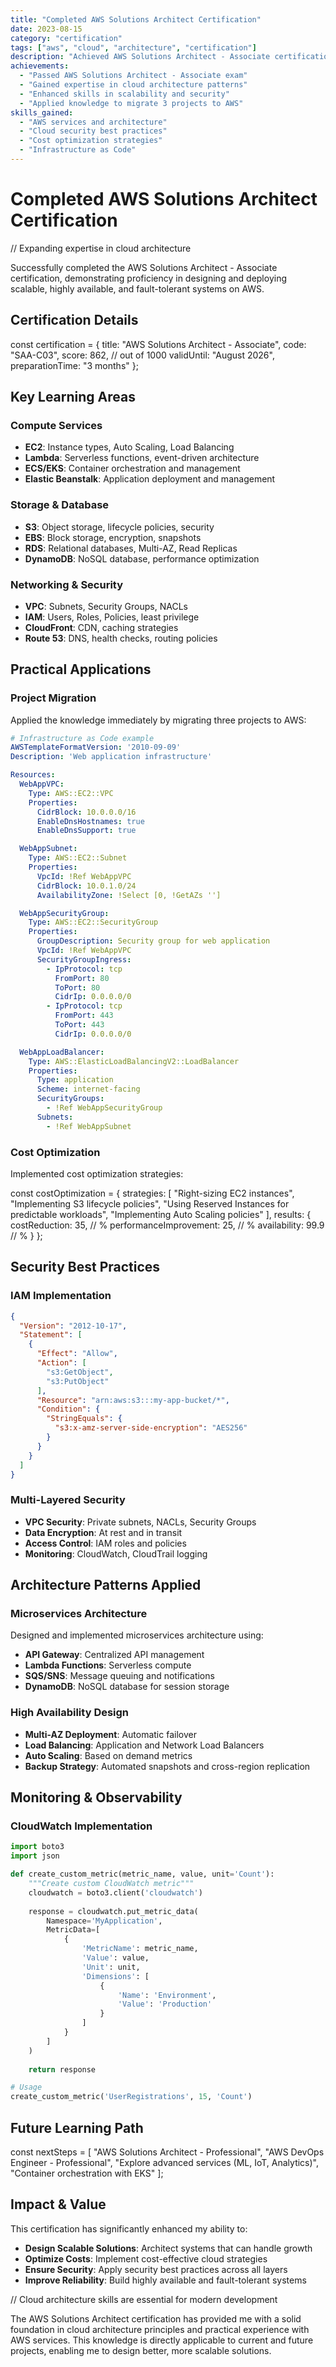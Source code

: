```yaml
---
title: "Completed AWS Solutions Architect Certification"
date: 2023-08-15
category: "certification"
tags: ["aws", "cloud", "architecture", "certification"]
description: "Achieved AWS Solutions Architect - Associate certification, expanding cloud architecture skills"
achievements:
  - "Passed AWS Solutions Architect - Associate exam"
  - "Gained expertise in cloud architecture patterns"
  - "Enhanced skills in scalability and security"
  - "Applied knowledge to migrate 3 projects to AWS"
skills_gained:
  - "AWS services and architecture"
  - "Cloud security best practices"
  - "Cost optimization strategies"
  - "Infrastructure as Code"
---
```


# <span class="ide-keyword">Completed</span> <span class="ide-class">AWS</span> <span class="ide-class">Solutions</span> <span class="ide-class">Architect</span> <span class="ide-class">Certification</span>

<span class="ide-comment">// Expanding expertise in cloud architecture</span>

Successfully completed the AWS Solutions Architect - Associate certification, demonstrating proficiency in designing and deploying scalable, highly available, and fault-tolerant systems on AWS.

## <span class="ide-keyword">Certification</span> <span class="ide-class">Details</span>

<span class="ide-keyword">const</span> <span class="ide-variable">certification</span> <span class="ide-operator">=</span> <span class="ide-bracket">{</span>
  <span class="ide-property">title</span><span class="ide-operator">:</span> <span class="ide-string">"AWS Solutions Architect - Associate"</span><span class="ide-operator">,</span>
  <span class="ide-property">code</span><span class="ide-operator">:</span> <span class="ide-string">"SAA-C03"</span><span class="ide-operator">,</span>
  <span class="ide-property">score</span><span class="ide-operator">:</span> <span class="ide-number">862</span><span class="ide-operator">,</span> <span class="ide-comment">// out of 1000</span>
  <span class="ide-property">validUntil</span><span class="ide-operator">:</span> <span class="ide-string">"August 2026"</span><span class="ide-operator">,</span>
  <span class="ide-property">preparationTime</span><span class="ide-operator">:</span> <span class="ide-string">"3 months"</span>
<span class="ide-bracket">}</span><span class="ide-operator">;</span>

## <span class="ide-keyword">Key</span> <span class="ide-class">Learning</span> <span class="ide-class">Areas</span>

### <span class="ide-class">Compute</span> <span class="ide-class">Services</span>

- **EC2**: Instance types, Auto Scaling, Load Balancing
- **Lambda**: Serverless functions, event-driven architecture
- **ECS/EKS**: Container orchestration and management
- **Elastic Beanstalk**: Application deployment and management

### <span class="ide-class">Storage</span> <span class="ide-operator">&</span> <span class="ide-class">Database</span>

- **S3**: Object storage, lifecycle policies, security
- **EBS**: Block storage, encryption, snapshots
- **RDS**: Relational databases, Multi-AZ, Read Replicas
- **DynamoDB**: NoSQL database, performance optimization

### <span class="ide-class">Networking</span> <span class="ide-operator">&</span> <span class="ide-class">Security</span>

- **VPC**: Subnets, Security Groups, NACLs
- **IAM**: Users, Roles, Policies, least privilege
- **CloudFront**: CDN, caching strategies
- **Route 53**: DNS, health checks, routing policies

## <span class="ide-keyword">Practical</span> <span class="ide-class">Applications</span>

### <span class="ide-class">Project</span> <span class="ide-class">Migration</span>

Applied the knowledge immediately by migrating three projects to AWS:

```yaml
# Infrastructure as Code example
AWSTemplateFormatVersion: '2010-09-09'
Description: 'Web application infrastructure'

Resources:
  WebAppVPC:
    Type: AWS::EC2::VPC
    Properties:
      CidrBlock: 10.0.0.0/16
      EnableDnsHostnames: true
      EnableDnsSupport: true

  WebAppSubnet:
    Type: AWS::EC2::Subnet
    Properties:
      VpcId: !Ref WebAppVPC
      CidrBlock: 10.0.1.0/24
      AvailabilityZone: !Select [0, !GetAZs '']

  WebAppSecurityGroup:
    Type: AWS::EC2::SecurityGroup
    Properties:
      GroupDescription: Security group for web application
      VpcId: !Ref WebAppVPC
      SecurityGroupIngress:
        - IpProtocol: tcp
          FromPort: 80
          ToPort: 80
          CidrIp: 0.0.0.0/0
        - IpProtocol: tcp
          FromPort: 443
          ToPort: 443
          CidrIp: 0.0.0.0/0

  WebAppLoadBalancer:
    Type: AWS::ElasticLoadBalancingV2::LoadBalancer
    Properties:
      Type: application
      Scheme: internet-facing
      SecurityGroups:
        - !Ref WebAppSecurityGroup
      Subnets:
        - !Ref WebAppSubnet
```

### <span class="ide-class">Cost</span> <span class="ide-class">Optimization</span>

Implemented cost optimization strategies:

<span class="ide-keyword">const</span> <span class="ide-variable">costOptimization</span> <span class="ide-operator">=</span> <span class="ide-bracket">{</span>
  <span class="ide-property">strategies</span><span class="ide-operator">:</span> <span class="ide-bracket">[</span>
    <span class="ide-string">"Right-sizing EC2 instances"</span><span class="ide-operator">,</span>
    <span class="ide-string">"Implementing S3 lifecycle policies"</span><span class="ide-operator">,</span>
    <span class="ide-string">"Using Reserved Instances for predictable workloads"</span><span class="ide-operator">,</span>
    <span class="ide-string">"Implementing Auto Scaling policies"</span>
  <span class="ide-bracket">]</span><span class="ide-operator">,</span>
  <span class="ide-property">results</span><span class="ide-operator">:</span> <span class="ide-bracket">{</span>
    <span class="ide-property">costReduction</span><span class="ide-operator">:</span> <span class="ide-number">35</span><span class="ide-operator">,</span> <span class="ide-comment">// %</span>
    <span class="ide-property">performanceImprovement</span><span class="ide-operator">:</span> <span class="ide-number">25</span><span class="ide-operator">,</span> <span class="ide-comment">// %</span>
    <span class="ide-property">availability</span><span class="ide-operator">:</span> <span class="ide-number">99.9</span> <span class="ide-comment">// %</span>
  <span class="ide-bracket">}</span>
<span class="ide-bracket">}</span><span class="ide-operator">;</span>

## <span class="ide-keyword">Security</span> <span class="ide-class">Best</span> <span class="ide-class">Practices</span>

### <span class="ide-class">IAM</span> <span class="ide-class">Implementation</span>

```json
{
  "Version": "2012-10-17",
  "Statement": [
    {
      "Effect": "Allow",
      "Action": [
        "s3:GetObject",
        "s3:PutObject"
      ],
      "Resource": "arn:aws:s3:::my-app-bucket/*",
      "Condition": {
        "StringEquals": {
          "s3:x-amz-server-side-encryption": "AES256"
        }
      }
    }
  ]
}
```

### <span class="ide-class">Multi-Layered</span> <span class="ide-class">Security</span>

- **VPC Security**: Private subnets, NACLs, Security Groups
- **Data Encryption**: At rest and in transit
- **Access Control**: IAM roles and policies
- **Monitoring**: CloudWatch, CloudTrail logging

## <span class="ide-keyword">Architecture</span> <span class="ide-class">Patterns</span> <span class="ide-class">Applied</span>

### <span class="ide-class">Microservices</span> <span class="ide-class">Architecture</span>

Designed and implemented microservices architecture using:

- **API Gateway**: Centralized API management
- **Lambda Functions**: Serverless compute
- **SQS/SNS**: Message queuing and notifications
- **DynamoDB**: NoSQL database for session storage

### <span class="ide-class">High</span> <span class="ide-class">Availability</span> <span class="ide-class">Design</span>

- **Multi-AZ Deployment**: Automatic failover
- **Load Balancing**: Application and Network Load Balancers
- **Auto Scaling**: Based on demand metrics
- **Backup Strategy**: Automated snapshots and cross-region replication

## <span class="ide-keyword">Monitoring</span> <span class="ide-operator">&</span> <span class="ide-class">Observability</span>

### <span class="ide-class">CloudWatch</span> <span class="ide-class">Implementation</span>

```python
import boto3
import json

def create_custom_metric(metric_name, value, unit='Count'):
    """Create custom CloudWatch metric"""
    cloudwatch = boto3.client('cloudwatch')
    
    response = cloudwatch.put_metric_data(
        Namespace='MyApplication',
        MetricData=[
            {
                'MetricName': metric_name,
                'Value': value,
                'Unit': unit,
                'Dimensions': [
                    {
                        'Name': 'Environment',
                        'Value': 'Production'
                    }
                ]
            }
        ]
    )
    
    return response

# Usage
create_custom_metric('UserRegistrations', 15, 'Count')
```

## <span class="ide-keyword">Future</span> <span class="ide-class">Learning</span> <span class="ide-class">Path</span>

<span class="ide-keyword">const</span> <span class="ide-variable">nextSteps</span> <span class="ide-operator">=</span> <span class="ide-bracket">[</span>
  <span class="ide-string">"AWS Solutions Architect - Professional"</span><span class="ide-operator">,</span>
  <span class="ide-string">"AWS DevOps Engineer - Professional"</span><span class="ide-operator">,</span>
  <span class="ide-string">"Explore advanced services (ML, IoT, Analytics)"</span><span class="ide-operator">,</span>
  <span class="ide-string">"Container orchestration with EKS"</span>
<span class="ide-bracket">]</span><span class="ide-operator">;</span>

## <span class="ide-keyword">Impact</span> <span class="ide-operator">&</span> <span class="ide-class">Value</span>

This certification has significantly enhanced my ability to:

- **Design Scalable Solutions**: Architect systems that can handle growth
- **Optimize Costs**: Implement cost-effective cloud strategies
- **Ensure Security**: Apply security best practices across all layers
- **Improve Reliability**: Build highly available and fault-tolerant systems

<span class="ide-comment">// Cloud architecture skills are essential for modern development</span>

The AWS Solutions Architect certification has provided me with a solid foundation in cloud architecture principles and practical experience with AWS services. This knowledge is directly applicable to current and future projects, enabling me to design better, more scalable solutions.
